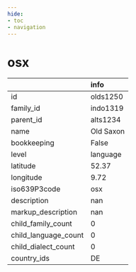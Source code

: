 ```yaml
---
hide:
- toc
- navigation
---
```

# osx
|                      | info      |
|:---------------------|:----------|
| id                   | olds1250  |
| family_id            | indo1319  |
| parent_id            | alts1234  |
| name                 | Old Saxon |
| bookkeeping          | False     |
| level                | language  |
| latitude             | 52.37     |
| longitude            | 9.72      |
| iso639P3code         | osx       |
| description          | nan       |
| markup_description   | nan       |
| child_family_count   | 0         |
| child_language_count | 0         |
| child_dialect_count  | 0         |
| country_ids          | DE        |